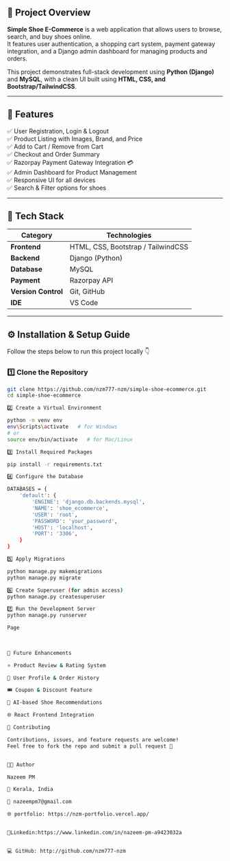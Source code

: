 ## 📖 Project Overview

**Simple Shoe E-Commerce** is a web application that allows users to browse, search, and buy shoes online.  
It features user authentication, a shopping cart system, payment gateway integration, and a Django admin dashboard for managing products and orders.  

This project demonstrates full-stack development using **Python (Django)** and **MySQL**, with a clean UI built using **HTML, CSS, and Bootstrap/TailwindCSS**.

---

## 🌟 Features

✅ User Registration, Login & Logout  
✅ Product Listing with Images, Brand, and Price  
✅ Add to Cart / Remove from Cart  
✅ Checkout and Order Summary  
✅ Razorpay Payment Gateway Integration 💳  
✅ Admin Dashboard for Product Management  
✅ Responsive UI for all devices  
✅ Search & Filter options for shoes  

---

## 🧰 Tech Stack

| Category | Technologies |
|-----------|--------------|
| **Frontend** | HTML, CSS, Bootstrap / TailwindCSS |
| **Backend** | Django (Python) |
| **Database** | MySQL |
| **Payment** | Razorpay API |
| **Version Control** | Git, GitHub |
| **IDE** | VS Code |

---

## ⚙️ Installation & Setup Guide

Follow the steps below to run this project locally 👇  

### 1️⃣ Clone the Repository
```bash
git clone https://github.com/nzm777-nzm/simple-shoe-ecommerce.git
cd simple-shoe-ecommerce

2️⃣ Create a Virtual Environment

python -m venv env
env\Scripts\activate   # for Windows
# or
source env/bin/activate   # for Mac/Linux

3️⃣ Install Required Packages

pip install -r requirements.txt

4️⃣ Configure the Database

DATABASES = {
    'default': {
        'ENGINE': 'django.db.backends.mysql',
        'NAME': 'shoe_ecommerce',
        'USER': 'root',
        'PASSWORD': 'your_password',
        'HOST': 'localhost',
        'PORT': '3306',
    }
}

5️⃣ Apply Migrations

python manage.py makemigrations
python manage.py migrate

6️⃣ Create Superuser (for admin access)
python manage.py createsuperuser

7️⃣ Run the Development Server
python manage.py runserver

Page

	
	
🚀 Future Enhancements

⭐ Product Review & Rating System

👤 User Profile & Order History

🎟️ Coupon & Discount Feature

🤖 AI-based Shoe Recommendations

🌐 React Frontend Integration

🤝 Contributing

Contributions, issues, and feature requests are welcome!
Feel free to fork the repo and submit a pull request 🚀


👨‍💻 Author

Nazeem PM

📍 Kerala, India

📧 nazeempm7@gmail.com

🌐 portfolio: https://nzm-portfolio.vercel.app/


🔗Linkedin:https://www.linkedin.com/in/nazeem-pm-a9423032a


💻 GitHub: http://github.com/nzm777-nzm





